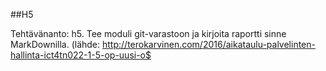 ##H5

Tehtävänanto:
h5. Tee moduli git-varastoon ja kirjoita raportti sinne MarkDownilla.
(lähde: http://terokarvinen.com/2016/aikataulu-palvelinten-hallinta-ict4tn022-1-5-op-uusi-o$

